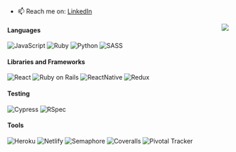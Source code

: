 - 📫 Reach me on: [LinkedIn](https://www.linkedin.com/in/seva-deriushkin-645b98214/)
<img align='right' src="https://github-readme-stats.vercel.app/api/top-langs/?username=sevader14&layout=compact&theme=algolia&langs_count=6&line_height=16&bg_color=00000000" />

#### Languages
![JavaScript](https://img.shields.io/badge/JavaScript-F7DF1E?style=for-the-badge&logo=javascript&logoColor=black)
![Ruby](https://img.shields.io/badge/-Ruby-CC342D?style=for-the-badge&logo=ruby)
![Python](https://img.shields.io/badge/Python-3776AB?style=for-the-badge&logo=python&logoColor=white)
![SASS](https://img.shields.io/badge/Sass-CC6699?style=for-the-badge&logo=sass&logoColor=white)
#### Libraries and Frameworks
![React](https://img.shields.io/badge/-React-black?style=for-the-badge&logo=react)
![Ruby on Rails](https://img.shields.io/badge/-Ruby%20on%20Rails-CC0000?style=for-the-badge&logo=ruby-on-rails)
![ReactNative](https://img.shields.io/badge/React_Native-black?style=for-the-badge&logo=react&logoColor=61DAFB)
![Redux](https://img.shields.io/badge/-Redux-764ABC?style=for-the-badge&logo=redux)
#### Testing
![Cypress](https://img.shields.io/badge/-Cypress-17202C?style=for-the-badge&logo=cypress)
![RSpec](https://img.shields.io/badge/-RSpec-red?style=for-the-badge)
#### Tools
![Heroku](https://img.shields.io/badge/-Heroku-430098?style=for-the-badge&logo=heroku)
![Netlify](https://img.shields.io/badge/-Netlify-black?style=for-the-badge&logo=netlify)
![Semaphore](https://img.shields.io/badge/-Semaphore-grey?style=for-the-badge&logo=semaphore-ci)
![Coveralls](https://img.shields.io/badge/-Coveralls-3F5767?style=for-the-badge&logo=coveralls)
![Pivotal Tracker](https://img.shields.io/badge/-Pivotal%20Tracker-430098?style=for-the-badge&logo=pivotal-tracker)
